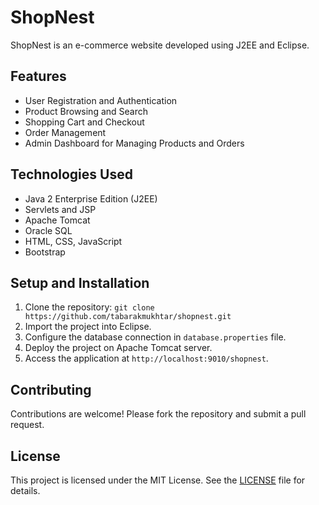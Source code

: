 # ShopNest

ShopNest is an e-commerce website developed using J2EE and Eclipse.

## Features

- User Registration and Authentication
- Product Browsing and Search
- Shopping Cart and Checkout
- Order Management
- Admin Dashboard for Managing Products and Orders

## Technologies Used

- Java 2 Enterprise Edition (J2EE)
- Servlets and JSP
- Apache Tomcat
- Oracle SQL
- HTML, CSS, JavaScript
- Bootstrap

## Setup and Installation

1. Clone the repository: `git clone https://github.com/tabarakmukhtar/shopnest.git`
2. Import the project into Eclipse.
3. Configure the database connection in `database.properties` file.
4. Deploy the project on Apache Tomcat server.
5. Access the application at `http://localhost:9010/shopnest`.

## Contributing

Contributions are welcome! Please fork the repository and submit a pull request.

## License

This project is licensed under the MIT License. See the [LICENSE](LICENSE) file for details.
